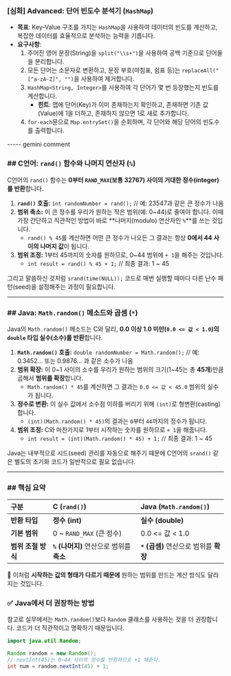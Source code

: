 ### **[심화] Advanced: 단어 빈도수 분석기 (`HashMap`)**

-   **목표**: Key-Value 구조를 가지는 `HashMap`을 사용하여 데이터의 빈도를 계산하고, 복잡한 데이터를 효율적으로 분석하는 능력을 기릅니다.
-   **요구사항**:
    1.  주어진 영어 문장(String)을 `split("\\s+")`을 사용하여 공백 기준으로 단어들을 분리합니다.
    2.  모든 단어는 소문자로 변환하고, 문장 부호(마침표, 쉼표 등)는 `replaceAll("[^a-zA-Z]", "")`을 사용하여 제거합니다.
    3.  `HashMap<String, Integer>`를 사용하여 각 단어가 몇 번 등장했는지 빈도를 계산합니다.
        -   **힌트**: 맵에 단어(Key)가 이미 존재하는지 확인하고, 존재하면 기존 값(Value)에 1을 더하고, 존재하지 않으면 1로 새로 추가합니다.
    4.  `for-each`문으로 `Map.entrySet()`을 순회하며, 각 단어와 해당 단어의 빈도수를 출력합니다.


----- gemini comment 

### \#\# C언어: `rand()` 함수와 나머지 연산자 (`%`)

C언어의 `rand()` 함수는 **0부터 `RAND_MAX`(보통 32767) 사이의 거대한 정수(integer)를 반환**합니다.

1.  **`rand()` 호출:** `int randomNumber = rand();` // 예: 23547과 같은 큰 정수가 나옴
2.  **범위 축소:** 이 큰 정수를 우리가 원하는 작은 범위(예: 0\~44)로 줄여야 합니다. 이때 가장 간단하고 직관적인 방법이 바로 \*\*나머지(modulo) 연산자인 `%`\*\*를 쓰는 것입니다.
    * `rand() % 45`를 계산하면 어떤 큰 정수가 나오든 그 결과는 항상 **0에서 44 사이의 나머지 값**이 됩니다.
3.  **범위 조정:** 1부터 45까지의 숫자를 원하므로, 0\~44 범위에 `+ 1`을 해주는 것입니다.
    * `int result = rand() % 45 + 1;` // 최종 결과: 1 \~ 45

그리고 말씀하신 것처럼 `srand(time(NULL));` 코드로 매번 실행할 때마다 다른 난수 패턴(seed)을 설정해주는 과정이 필요합니다.

-----

### \#\# Java: `Math.random()` 메소드와 곱셈 (`*`)

Java의 `Math.random()` 메소드는 C와 달리, **0.0 이상 1.0 미만(`0.0 <= 값 < 1.0`)의 `double` 타입 실수(소수)를 반환**합니다.

1.  **`Math.random()` 호출:** `double randomNumber = Math.random();` // 예: 0.3452... 또는 0.9876... 과 같은 소수가 나옴
2.  **범위 확장:** 이 0\~1 사이의 소수를 우리가 원하는 범위의 크기(1\~45는 총 **45개**)만큼 곱해서 **범위를 확장**합니다.
    * `Math.random() * 45`를 계산하면 그 결과는 `0.0 <= 값 < 45.0` 범위의 실수가 됩니다.
3.  **정수로 변환:** 이 실수 값에서 소수점 이하를 버리기 위해 `(int)`로 형변환(casting)합니다.
    * `(int)(Math.random() * 45)`의 결과는 `0`부터 `44`까지의 정수가 됩니다.
4.  **범위 조정:** C와 마찬가지로 1부터 시작하는 숫자를 원하므로 `+ 1`을 해줍니다.
    * `int result = (int)(Math.random() * 45) + 1;` // 최종 결과: 1 \~ 45

Java는 내부적으로 시드(seed) 관리를 자동으로 해주기 때문에 C언어의 `srand()` 같은 별도의 초기화 코드가 일반적으로 필요 없습니다.

-----

### \#\# 핵심 요약

| 구분 | C (`rand()`) | Java (`Math.random()`) |
| :--- | :--- | :--- |
| **반환 타입** | **정수 (int)** | **실수 (double)** |
| **기본 범위** | 0 \~ `RAND_MAX` (큰 정수) | 0.0 \<= 값 \< 1.0 |
| **범위 조절 방식** | **`%` (나머지)** 연산으로 범위를 **축소** | **`*` (곱셈)** 연산으로 범위를 **확장** |

🤔 이처럼 **시작하는 값의 형태가 다르기 때문에** 원하는 범위를 만드는 계산 방식도 달라지는 것입니다.

### ✅ Java에서 더 권장하는 방법

참고로 실무에서는 `Math.random()`보다 `Random` 클래스를 사용하는 것을 더 권장합니다. 코드가 더 직관적이고 명확하기 때문입니다.

```java
import java.util.Random;

Random random = new Random();
// nextInt(45)는 0~44 사이의 정수를 반환하므로 +1 해준다.
int num = random.nextInt(45) + 1; 
```
